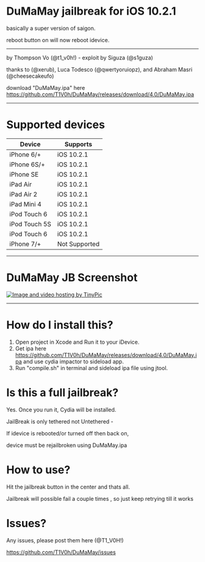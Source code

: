 # DuMaMay jailbreak for iOS 10.2.1
basically a super version of saigon.

reboot button on will now reboot idevice.

--------------------------------------------------------

by Thompson Vo (@t1_v0h!) - exploit by Siguza (@s1guza)

thanks to (@xerub), Luca Todesco (@qwertyoruiopz), and Abraham Masri (@cheesecakeufo)

download "DuMaMay.ipa" here https://github.com/T1V0h/DuMaMay/releases/download/4.0/DuMaMay.ipa
__________________________________________________________

# Supported devices
| Device | Supports |
|---------|----------|
| iPhone 6/+ | iOS 10.2.1 |            
| iPhone 6S/+ | iOS 10.2.1 |
| iPhone SE | iOS 10.2.1 |
| iPad Air | iOS 10.2.1 |
| iPad Air 2 | iOS 10.2.1 |
| iPad Mini 4 | iOS 10.2.1 |
| iPod Touch 6 | iOS 10.2.1 |
| iPod Touch 5S | iOS 10.2.1 |
| iPod Touch 6 | iOS 10.2.1 |
| iPhone 7/+ | Not Supported |
_____________________________________________________

# DuMaMay JB Screenshot

<a href="http://tinypic.com?ref=2eqdlld" target="_blank"><img src="http://i64.tinypic.com/2eqdlld.jpg" border="0" alt="Image and video hosting by TinyPic"></a>

______________________________________________________________________________

# How do I install this?
1. Open project in Xcode and Run it to your iDevice.
2. Get ipa here https://github.com/T1V0h/DuMaMay/releases/download/4.0/DuMaMay.ipa and use cydia impactor to sideload app.
3. Run "compile.sh" in terminal and sideload ipa file using jtool.

# Is this a full jailbreak?
Yes. Once you run it, Cydia will be installed.

JailBreak is only tethered not Untethered -

If idevice is rebooted/or turned off then back on, 

device must be rejailbroken using DuMaMay.ipa

# How to use?
Hit the jailbreak button in the center and thats all.

Jailbreak will possible fail a couple times , so just keep retrying till it works

# Issues?
Any issues, please post them here (@T1_V0H!)

https://github.com/T1V0h/DuMaMay/issues

